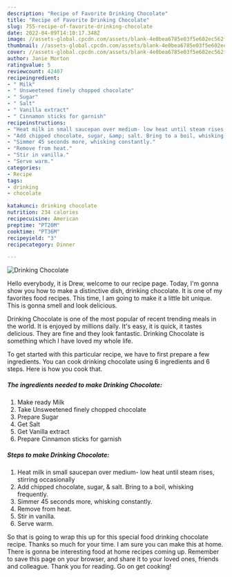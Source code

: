 ```yaml
---
description: "Recipe of Favorite Drinking Chocolate"
title: "Recipe of Favorite Drinking Chocolate"
slug: 755-recipe-of-favorite-drinking-chocolate
date: 2022-04-09T14:10:17.348Z
image: //assets-global.cpcdn.com/assets/blank-4e0bea6785e03f5e602ec562f230caae08da540cada707380b4fe1bbebba43da.png
thumbnail: //assets-global.cpcdn.com/assets/blank-4e0bea6785e03f5e602ec562f230caae08da540cada707380b4fe1bbebba43da.png
cover: //assets-global.cpcdn.com/assets/blank-4e0bea6785e03f5e602ec562f230caae08da540cada707380b4fe1bbebba43da.png
author: Janie Morton
ratingvalue: 5
reviewcount: 42407
recipeingredient:
- " Milk"
- " Unsweetened finely chopped chocolate"
- " Sugar"
- " Salt"
- " Vanilla extract"
- " Cinnamon sticks for garnish"
recipeinstructions:
- "Heat milk in small saucepan over medium- low heat until steam rises, stirring occasionally"
- "Add chipped chocolate, sugar, &amp; salt. Bring to a boil, whisking frequently."
- "Simmer 45 seconds more, whisking constantly."
- "Remove from heat."
- "Stir in vanilla."
- "Serve warm."
categories:
- Recipe
tags:
- drinking
- chocolate

katakunci: drinking chocolate 
nutrition: 234 calories
recipecuisine: American
preptime: "PT20M"
cooktime: "PT36M"
recipeyield: "3"
recipecategory: Dinner

---
```



![Drinking Chocolate](//assets-global.cpcdn.com/assets/blank-4e0bea6785e03f5e602ec562f230caae08da540cada707380b4fe1bbebba43da.png)

Hello everybody, it is Drew, welcome to our recipe page. Today, I'm gonna show you how to make a distinctive dish, drinking chocolate. It is one of my favorites food recipes. This time, I am going to make it a little bit unique. This is gonna smell and look delicious.



Drinking Chocolate is one of the most popular of recent trending meals in the world. It is enjoyed by millions daily. It's easy, it is quick, it tastes delicious. They are fine and they look fantastic. Drinking Chocolate is something which I have loved my whole life.


To get started with this particular recipe, we have to first prepare a few ingredients. You can cook drinking chocolate using 6 ingredients and 6 steps. Here is how you cook that.

<!--inarticleads1-->

##### The ingredients needed to make Drinking Chocolate:

1. Make ready  Milk
1. Take  Unsweetened finely chopped chocolate
1. Prepare  Sugar
1. Get  Salt
1. Get  Vanilla extract
1. Prepare  Cinnamon sticks for garnish




<!--inarticleads2-->

##### Steps to make Drinking Chocolate:

1. Heat milk in small saucepan over medium- low heat until steam rises, stirring occasionally
1. Add chipped chocolate, sugar, &amp; salt. Bring to a boil, whisking frequently.
1. Simmer 45 seconds more, whisking constantly.
1. Remove from heat.
1. Stir in vanilla.
1. Serve warm.




So that is going to wrap this up for this special food drinking chocolate recipe. Thanks so much for your time. I am sure you can make this at home. There is gonna be interesting food at home recipes coming up. Remember to save this page on your browser, and share it to your loved ones, friends and colleague. Thank you for reading. Go on get cooking!
